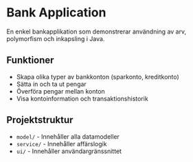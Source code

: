 # Bank Application

En enkel bankapplikation som demonstrerar användning av arv, polymorfism och inkapsling i Java.

## Funktioner

- Skapa olika typer av bankkonton (sparkonto, kreditkonto)
- Sätta in och ta ut pengar
- Överföra pengar mellan konton
- Visa kontoinformation och transaktionshistorik

## Projektstruktur

- `model/` - Innehåller alla datamodeller
- `service/` - Innehåller affärslogik
- `ui/` - Innehåller användargränssnittet
